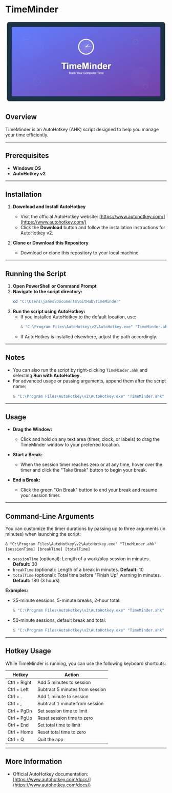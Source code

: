 # TimeMinder

![TimeMinder Logo](images/TimeMinderLogo.png)

## Overview
TimeMinder is an AutoHotkey (AHK) script designed to help you manage your time efficiently.

---

## Prerequisites
- **Windows OS**
- **AutoHotkey v2**

---

## Installation

1. **Download and Install AutoHotkey**
   - Visit the official AutoHotkey website: [https://www.autohotkey.com/](https://www.autohotkey.com/)
   - Click the **Download** button and follow the installation instructions for AutoHotkey v2.

2. **Clone or Download this Repository**
   - Download or clone this repository to your local machine.

---

## Running the Script

1. **Open PowerShell or Command Prompt**
2. **Navigate to the script directory:**
   ```powershell
   cd "C:\Users\james\Documents\GitHub\TimeMinder"
   ```
3. **Run the script using AutoHotkey:**
   - If you installed AutoHotkey to the default location, use:
     ```powershell
     & "C:\Program Files\AutoHotkey\v2\AutoHotkey.exe" "TimeMinder.ahk"
     ```
   - If AutoHotkey is installed elsewhere, adjust the path accordingly.

---

## Notes
- You can also run the script by right-clicking `TimeMinder.ahk` and selecting **Run with AutoHotkey**.
- For advanced usage or passing arguments, append them after the script name:
  ```powershell
  & "C:\Program Files\AutoHotkey\v2\AutoHotkey.exe" "TimeMinder.ahk" arg1 arg2
  ```

---

## Usage

- **Drag the Window:**
  - Click and hold on any text area (timer, clock, or labels) to drag the TimeMinder window to your preferred location.

- **Start a Break:**
  - When the session timer reaches zero or at any time, hover over the timer and click the "Take Break" button to begin your break.

- **End a Break:**
  - Click the green "On Break" button to end your break and resume your session timer.

---

## Command-Line Arguments

You can customize the timer durations by passing up to three arguments (in minutes) when launching the script:

```
& "C:\Program Files\AutoHotkey\v2\AutoHotkey.exe" "TimeMinder.ahk" [sessionTime] [breakTime] [totalTime]
```

- `sessionTime` (optional): Length of a work/play session in minutes. **Default:** 30
- `breakTime` (optional): Length of a break in minutes. **Default:** 10
- `totalTime` (optional): Total time before "Finish Up" warning in minutes. **Default:** 180 (3 hours)

**Examples:**
- 25-minute sessions, 5-minute breaks, 2-hour total:
  ```powershell
  & "C:\Program Files\AutoHotkey\v2\AutoHotkey.exe" "TimeMinder.ahk" 25 5 120
  ```
- 50-minute sessions, default break and total:
  ```powershell
  & "C:\Program Files\AutoHotkey\v2\AutoHotkey.exe" "TimeMinder.ahk" 50
  ```

---

## Hotkey Usage

While TimeMinder is running, you can use the following keyboard shortcuts:

| Hotkey           | Action                        |
|------------------|-------------------------------|
| Ctrl + Right     | Add 5 minutes to session      |
| Ctrl + Left      | Subtract 5 minutes from session|
| Ctrl + .         | Add 1 minute to session       |
| Ctrl + ,         | Subtract 1 minute from session|
| Ctrl + PgDn      | Set session time to limit     |
| Ctrl + PgUp      | Reset session time to zero    |
| Ctrl + End       | Set total time to limit       |
| Ctrl + Home      | Reset total time to zero      |
| Ctrl + Q         | Quit the app                  |

---

## More Information
- Official AutoHotkey documentation: [https://www.autohotkey.com/docs/](https://www.autohotkey.com/docs/) 